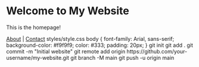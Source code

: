 <!DOCTYPE html>
<html lang="en">
<head>
  <meta charset="UTF-8">
  <title>My Site</title>
  <link rel="stylesheet" href="styles/style.css">
</head>
<body>
  <h1>Welcome to My Website</h1>
  <p>This is the homepage!</p>
  <a href="about.html">About</a> | <a href="contact.html">Contact</a>
</body>
</html>
styles/style.css
body {
  font-family: Arial, sans-serif;
  background-color: #f9f9f9;
  color: #333;
  padding: 20px;
}
git init
git add .
git commit -m "Initial website"
git remote add origin https://github.com/your-username/my-website.git
git branch -M main
git push -u origin main













